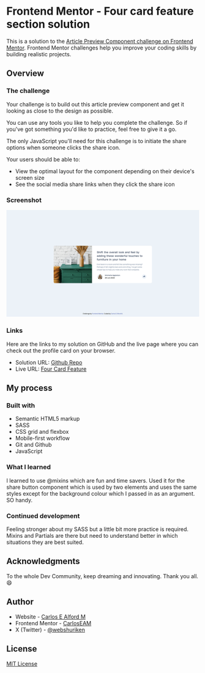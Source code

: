 # Frontend Mentor - Four card feature section solution

This is a solution to the [Article Preview Component challenge on Frontend Mentor](https://www.frontendmentor.io/challenges/article-preview-component-dYBN_pYFT). Frontend Mentor challenges help you improve your coding skills by building realistic projects.

## Overview

### The challenge

Your challenge is to build out this article preview component and get it looking as close to the design as possible.

You can use any tools you like to help you complete the challenge. So if you've got something you'd like to practice, feel free to give it a go.

The only JavaScript you'll need for this challenge is to initiate the share options when someone clicks the share icon.

Your users should be able to: 

- View the optimal layout for the component depending on their device's screen size
- See the social media share links when they click the share icon

### Screenshot

![screenshot of the four card feature](./screenshot.png)

### Links

Here are the links to my solution on GitHub and the live page where you can check out the profile card on your browser.

- Solution URL: [Github Repo](https://github.com/carlosealford/frontend-mentor-my-solutions/tree/main/article-preview-component)
- Live URL: [Four Card Feature](https://carlosealford.github.io/frontend-mentor-my-solutions/article-preview-component/)

## My process

### Built with

- Semantic HTML5 markup
- SASS
- CSS grid and flexbox
- Mobile-first workflow
- Git and Github
- JavaScript

### What I learned

I learned to use @mixins which are fun and time savers. Used it for the share button component which is used by two 
elements and uses the same styles except for the background colour which I passed in as an argument. SO handy.

### Continued development

Feeling stronger about my SASS but a little bit more practice is required. Mixins and Partials are there but need 
to understand better in which situations they are best suited.

## Acknowledgments

To the whole Dev Community, keep dreaming and innovating. Thank you all. :smile:

## Author

- Website - [Carlos E Alford M](https://carlosealford.com)
- Frontend Mentor - [CarlosEAM](https://www.frontendmentor.io/profile/WebShuriken)
- X (Twitter) - [@webshuriken](https://www.x.com/webshuriken)

## License

[MIT License](../LICENSE)

